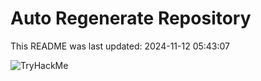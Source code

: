 # Auto Regenerate Repository

This README was last updated: 2024-11-12 05:43:07

 ![TryHackMe](https://tryhackme.com/badge/533634)